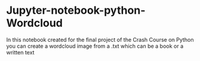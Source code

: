 # Jupyter-notebook-python-Wordcloud
In this notebook created for the final project of the Crash Course on Python 
you can create a wordcloud image from a .txt which can be a book or a written text
